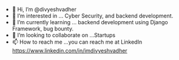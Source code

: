 - 👋 Hi, I’m @divyeshvadher
- 👀 I’m interested in ... Cyber Security, and backend development.
- 🌱 I’m currently learning ... backend development using Django Framework, bug bounty.
- 💞️ I’m looking to collaborate on ...Startups
- 📫 How to reach me ...you can reach me at LinkedIn https://www.linkedin.com/in/imdivyeshvadher

<!---
divyeshvadher/divyeshvadher is a ✨ special ✨ repository because its `README.md` (this file) appears on your GitHub profile.
You can click the Preview link to take a look at your changes.
--->
